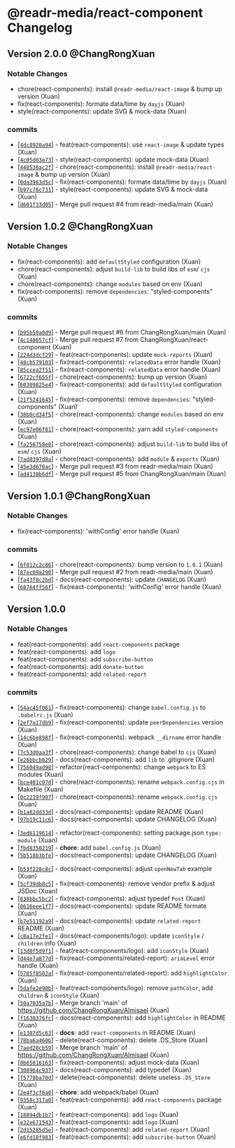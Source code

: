 # @readr-media/react-component Changelog

## Version 2.0.0 @ChangRongXuan

### Notable Changes

- chore(react-components): install `@readr-media/react-image` & bump up version (Xuan)
- fix(react-components): formate data/time by `dayjs` (Xuan)
- style(react-components): update SVG & mock-data (Xuan)

### commits

- \[[`4dc8920a94`](https://github.com/readr-media/Almisael/commit/4dc8920a94)] - feat(react-components): use `react-image` & update types (Xuan)
- \[[`4c05d03e73`](https://github.com/readr-media/Almisael/commit/4c05d03e73)] - style(react-components): update mock-data (Xuan)
- \[[`448536ac2f`](https://github.com/readr-media/Almisael/commit/448536ac2f)] - chore(react-components): install `@readr-media/react-image` & bump up version (Xuan)
- \[[`0da3963d5c`](https://github.com/readr-media/Almisael/commit/0da3963d5c)] - fix(react-components): formate data/time by `dayjs` (Xuan)
- \[[`b97c76c731`](https://github.com/readr-media/Almisael/commit/b97c76c731)] - style(react-components): update SVG & mock-data (Xuan)
- \[[`d601f33d05`](https://github.com/readr-media/Almisael/commit/d601f33d05)] - Merge pull request #4 from readr-media/main (Xuan)

## Version 1.0.2 @ChangRongXuan

### Notable Changes

- fix(react-components): add `defaultStyled` configuration (Xuan)
- chore(react-components): adjust `build-lib` to build libs of `esm`/ `cjs` (Xuan)
- chore(react-components): change `modules` based on env (Xuan)
- fix(react-components): remove `dependencies`: "styled-components" (Xuan)

### commits

- \[[`b95b50a0d9`](https://github.com/readr-media/Almisael/commit/b95b50a0d9)] - Merge pull request #6 from ChangRongXuan/main (Xuan)
- \[[`4c148657cf`](https://github.com/readr-media/Almisael/commit/4c148657cf)] - Merge pull request #7 from ChangRongXuan/react-component (Xuan)
- \[[`224d3dcf29`](https://github.com/readr-media/Almisael/commit/224d3dcf29)] - feat(react-components): update `mock-reports` (Xuan)
- \[[`48cb579103`](https://github.com/readr-media/Almisael/commit/48cb579103)] - fix(react-components): `relatedData` error handle (Xuan)
- \[[`85ccea2f51`](https://github.com/readr-media/Almisael/commit/85ccea2f51)] - fix(react-components): `relatedData` error handle (Xuan)
- \[[`6722cf655f`](https://github.com/readr-media/Almisael/commit/6722cf655f)] - chore(react-components): bump up version (Xuan)
- \[[`60309825e4`](https://github.com/readr-media/Almisael/commit/60309825e4)] - fix(react-components): add `defaultStyled` configuration (Xuan)
- \[[`21f5241645`](https://github.com/readr-media/Almisael/commit/21f5241645)] - fix(react-components): remove `dependencies`: "styled-components" (Xuan)
- \[[`38b0cd34f5`](https://github.com/readr-media/Almisael/commit/38b0cd34f5)] - chore(react-components): change `modules` based on env (Xuan)
- \[[`ec97e06f81`](https://github.com/readr-media/Almisael/commit/ec97e06f81)] - chore(react-components): yarn add `styled-components` (Xuan)
- \[[`fa256758e8`](https://github.com/readr-media/Almisael/commit/fa256758e8)] - chore(react-components): adjust `build-lib` to build libs of `esm`/ `cjs` (Xuan)
- \[[`7ad8397d8a`](https://github.com/readr-media/Almisael/commit/7ad8397d8a)] - chore(react-components): add `module` & `exports` (Xuan)
- \[[`45e3d670ac`](https://github.com/readr-media/Almisael/commit/45e3d670ac)] - Merge pull request #3 from readr-media/main (Xuan)
- \[[`ad4138b6df`](https://github.com/readr-media/Almisael/commit/ad4138b6df)] - Merge pull request #5 from ChangRongXuan/main (Xuan)

## Version 1.0.1 @ChangRongXuan

### Notable Changes

- fix(react-components): 'withConfig' error handle (Xuan)

### commits

- \[[`6f012c2c86`](https://github.com/readr-media/Almisael/commit/6f012c2c86)] - chore(react-components): bump version to `1.0.1` (Xuan)
- \[[`87ec09a290`](https://github.com/readr-media/Almisael/commit/87ec09a290)] - Merge pull request #2 from readr-media/main (Xuan)
- \[[`fa43f8c2bd`](https://github.com/readr-media/Almisael/commit/fa43f8c2bd)] - docs(react-components): update `CHANGELOG` (Xuan)
- \[[`68764ff56f`](https://github.com/readr-media/Almisael/commit/68764ff56f)] - fix(react-components): 'withConfig' error handle (Xuan)

## Version 1.0.0

### Notable Changes

- feat(react-components): add `react-components` package
- feat(react-components): add `logo`
- feat(react-components): add `subscribe-button`
- feat(react-components): add `donate-button`
- feat(react-components): add `related-report`

### commits

- \[[`54ac45f061`](https://github.com/readr-media/Almisael/commit/54ac45f061)] - fix(react-components): change `babel.config.js` to `.babelrc.js` (Xuan)
- \[[`2ef7a17db9`](https://github.com/readr-media/Almisael/commit/2ef7a17db9)] - fix(react-components): update `peerDependencies` version (Xuan)
- \[[`14c6be898f`](https://github.com/readr-media/Almisael/commit/14c6be898f)] - fix(react-components): webpack `__dirname` error handle (Xuan)
- \[[`7c53d0aa3f`](https://github.com/readr-media/Almisael/commit/7c53d0aa3f)] - chore(react-components): change babel to `cjs` (Xuan)
- \[[`e26bbcb829`](https://github.com/readr-media/Almisael/commit/e26bbcb829)] - docs(react-components): add `lib` to .gitignore (Xuan)
- \[[`756049ad98`](https://github.com/readr-media/Almisael/commit/756049ad98)] - refactor(react-components): change `webpack` to ES modules (Xuan)
- \[[`bce401c07d`](https://github.com/readr-media/Almisael/commit/bce401c07d)] - chore(react-components): rename `webpack.config.cjs` in Makefile (Xuan)
- \[[`0c2219f907`](https://github.com/readr-media/Almisael/commit/0c2219f907)] - chore(react-components): rename `webpack.config.cjs` (Xuan)
- \[[`b1a62dd33d`](https://github.com/readr-media/Almisael/commit/b1a62dd33d)] - docs(react-components): update README (Xuan)
- \[[`97b19c11c6`](https://github.com/readr-media/Almisael/commit/97b19c11c6)] - docs(react-components): update CHANGELOG (Xuan)

* \[[`3ed6119614`](https://github.com/readr-media/Almisael/commit/3ed6119614)] - refactor(react-components): setting package.json `type: module` (Xuan)
* \[[`fbd8350219`](https://github.com/readr-media/Almisael/commit/fbd8350219)] - **chore**: add `babel.config.js` (Xuan)
* \[[`5b518b3bfe`](https://github.com/readr-media/Almisael/commit/5b518b3bfe)] - docs(react-components): update CHANGELOG (Xuan)

- \[[`b53f228c8c`](https://github.com/readr-media/Almisael/commit/b53f228c8c)] - docs(react-components): adjust `openNewTab` example (Xuan)
- \[[`5cf39db8c5`](https://github.com/readr-media/Almisael/commit/5cf39db8c5)] - fix(react-components): remove vendor prefix & adjust JSDoc (Xuan)
- \[[`638bbc5bc2`](https://github.com/readr-media/Almisael/commit/638bbc5bc2)] - fix(react-components): adjust typedef `Post` (Xuan)
- \[[`8616eee1f7`](https://github.com/readr-media/Almisael/commit/8616eee1f7)] - docs(react-components): update README formate (Xuan)
- \[[`b7e51192a9`](https://github.com/readr-media/Almisael/commit/b7e51192a9)] - docs(react-components): update `related-report` README (Xuan)
- \[[`c8a17e2fe1`](https://github.com/readr-media/Almisael/commit/c8a17e2fe1)] - docs(react-components/logo): update `iconStyle` / `children` info (Xuan)
- \[[`13d0f5d9f1`](https://github.com/readr-media/Almisael/commit/13d0f5d9f1)] - feat(react-components/logo): add `iconStyle` (Xuan)
- \[[`d44e7a877d`](https://github.com/readr-media/Almisael/commit/d44e7a877d)] - fix(react-components/related-report): `ariaLevel` error handle (Xuan)
- \[[`5785f8502a`](https://github.com/readr-media/Almisael/commit/5785f8502a)] - fix(react-components/related-report): add `highlightColor` (Xuan)
- \[[`5dafe2e90b`](https://github.com/readr-media/Almisael/commit/5dafe2e90b)] - feat(react-components/logo): remove `pathColor`, add `children` & `iconStyle` (Xuan)
- \[[`50a7035a7b`](https://github.com/readr-media/Almisael/commit/50a7035a7b)] - Merge branch 'main' of <https://github.com/ChangRongXuan/Almisael> (Xuan)
- \[[`f1638376fc`](https://github.com/readr-media/Almisael/commit/f1638376fc)] - docs(react-components): add `highlightColor` in README (Xuan)
- \[[`e1387d5c63`](https://github.com/readr-media/Almisael/commit/e1387d5c63)] - **docs**: add `react-components` in README (Xuan)
- \[[`78ba6a460b`](https://github.com/readr-media/Almisael/commit/78ba6a460b)] - delete(react-components): delete .DS_Store (Xuan)
- \[[`7aed20cb59`](https://github.com/readr-media/Almisael/commit/7aed20cb59)] - Merge branch 'main' of <https://github.com/ChangRongXuan/Almisael> (Xuan)
- \[[`0b65016163`](https://github.com/readr-media/Almisael/commit/0b65016163)] - fix(react-components): adjust mock-data (Xuan)
- \[[`308964c937`](https://github.com/readr-media/Almisael/commit/308964c937)] - docs(react-components): add typedef (Xuan)
- \[[`f5778ba70d`](https://github.com/readr-media/Almisael/commit/f5778ba70d)] - delete(react-components): delete useless `.DS_Store` (Xuan)
- \[[`2e4f3cf6a0`](https://github.com/readr-media/Almisael/commit/2e4f3cf6a0)] - **chore**: add webpack/babel (Xuan)
- \[[`9358c317a8`](https://github.com/readr-media/Almisael/commit/9358c317a8)] - feat(react-components): add `react-components` package (Xuan)
- \[[`18894db1b7`](https://github.com/readr-media/Almisael/commit/18894db1b7)] - feat(react-components): add `logo` (Xuan)
- \[[`e32e671543`](https://github.com/readr-media/Almisael/commit/e32e671543)] - feat(react-components): add `logo` (Xuan)
- \[[`2d15285d5e`](https://github.com/readr-media/Almisael/commit/2d15285d5e)] - feat(react-components): add `related-report` (Xuan)
- \[[`e6fd18f983`](https://github.com/readr-media/Almisael/commit/e6fd18f983)] - feat(react-components): add `subscribe-button` (Xuan)
